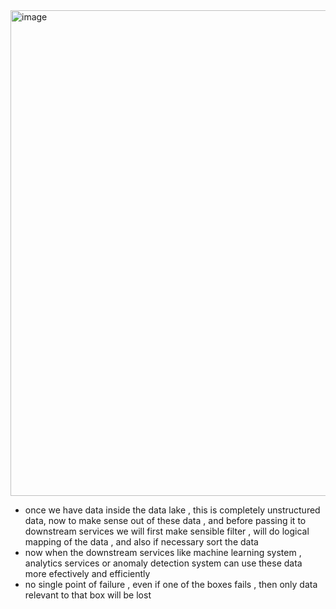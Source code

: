 <img width="1411" height="777" alt="image" src="https://github.com/user-attachments/assets/3fc88627-ac05-4e9f-b4e0-da43239e54d9" />

- once we have data inside the data lake , this is completely unstructured data, now to make sense out of these data , and before passing it to downstream services we will first make sensible filter , will do logical mapping of the data , and also if necessary sort the data
- now when the downstream services like machine learning system , analytics services or anomaly detection system can use these data more efectively and efficiently
- no single point of failure , even if one of the boxes fails , then only data relevant to that box will be lost
